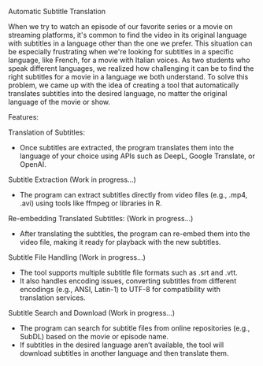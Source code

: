 Automatic Subtitle Translation

When we try to watch an episode of our favorite series or a movie on streaming platforms, it's common to find the video in its original language with subtitles in a language other than the one we prefer. 
This situation can be especially frustrating when we're looking for subtitles in a specific language, like French, for a movie with Italian voices. 
As two students who speak different languages, we realized how challenging it can be to find the right subtitles for a movie in a language we both understand. 
To solve this problem, we came up with the idea of creating a tool that automatically translates subtitles into the desired language, no matter the original language of the movie or show.

Features:

Translation of Subtitles:
- Once subtitles are extracted, the program translates them into the language of your choice using APIs such as DeepL, Google Translate, or OpenAI.

Subtitle Extraction (Work in progress...)
- The program can extract subtitles directly from video files (e.g., .mp4, .avi) using tools like ffmpeg or libraries in R.
  
Re-embedding Translated Subtitles: (Work in progress...)
- After translating the subtitles, the program can re-embed them into the video file, making it ready for playback with the new subtitles.
  
Subtitle File Handling (Work in progress...)
- The tool supports multiple subtitle file formats such as .srt and .vtt.
- It also handles encoding issues, converting subtitles from different encodings (e.g., ANSI, Latin-1) to UTF-8 for compatibility with translation services.
  
Subtitle Search and Download (Work in progress...)
- The program can search for subtitle files from online repositories (e.g., SubDL) based on the movie or episode name.
- If subtitles in the desired language aren’t available, the tool will download subtitles in another language and then translate them.
